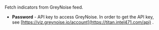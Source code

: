Fetch indicators from GreyNoise feed.

* **Password** - API key to access GreyNoise. In order to get the API key, see [https://viz.greynoise.io/account](https://titan.intel471.com/api) .
